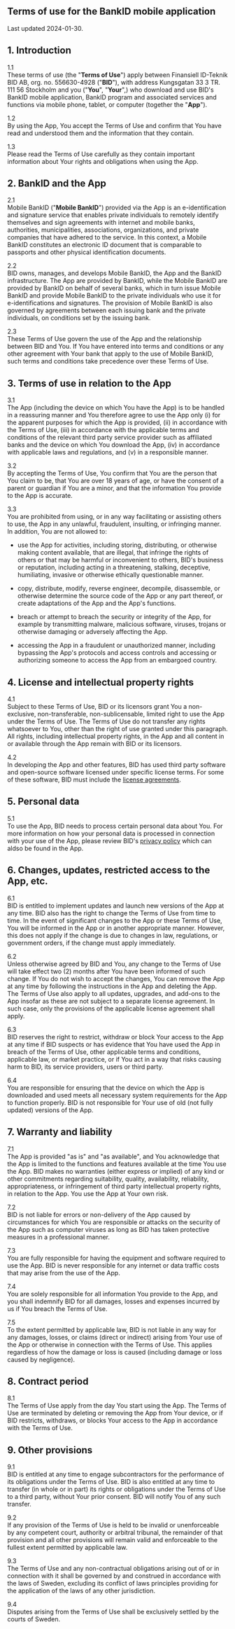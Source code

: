 Terms of use for the BankID mobile application
----------------------------------------------

Last updated 2024-01-30.

1\. Introduction
----------------

1.1                       
These terms of use (the "**Terms of Use**") apply between Finansiell ID-Teknik BID AB, org. no. 556630-4928 ("**BID**"), with address Kungsgatan 33 3 TR. 111 56 Stockholm and you ("**You**", "**Your**",) who download and use BID's BankID mobile application, BankID program and associated services and functions via mobile phone, tablet, or computer (together the "**App**").

1.2                      
By using the App, You accept the Terms of Use and confirm that You have read and understood them and the information that they contain.

1.3                      
Please read the Terms of Use carefully as they contain important information about Your rights and obligations when using the App.

2\. BankID and the App
----------------------

2.1                       
Mobile BankID ("**Mobile BankID**") provided via the App is an e-identification and signature service that enables private individuals to remotely identify themselves and sign agreements with internet and mobile banks, authorities, municipalities, associations, organizations, and private companies that have adhered to the service. In this context, a Mobile BankID constitutes an electronic ID document that is comparable to passports and other physical identification documents.

2.2                      
BID owns, manages, and develops Mobile BankID, the App and the BankID infrastructure. The App are provided by BankID, while the Mobile BankID are provided by BankID on behalf of several banks, which in turn issue Mobile BankID and provide Mobile BankID to the private individuals who use it for e-identifications and signatures. The provision of Mobile BankID is also governed by agreements between each issuing bank and the private individuals, on conditions set by the issuing bank.

2.3                      
These Terms of Use govern the use of the App and the relationship between BID and You. If You have entered into terms and conditions or any other agreement with Your bank that apply to the use of Mobile BankID, such terms and conditions take precedence over these Terms of Use.

3\. Terms of use in relation to the App
---------------------------------------

3.1                       
The App (including the device on which You have the App) is to be handled in a reassuring manner and You therefore agree to use the App only (i) for the apparent purposes for which the App is provided, (ii) in accordance with the Terms of Use, (iii) in accordance with the applicable terms and conditions of the relevant third party service provider such as affiliated banks and the device on which You download the App, (iv) in accordance with applicable laws and regulations, and (v) in a responsible manner.

3.2                      
By accepting the Terms of Use, You confirm that You are the person that You claim to be, that You are over 18 years of age, or have the consent of a parent or guardian if You are a minor, and that the information You provide to the App is accurate.

3.3                      
You are prohibited from using, or in any way facilitating or assisting others to use, the App in any unlawful, fraudulent, insulting, or infringing manner. In addition, You are not allowed to:

*   use the App for activities, including storing, distributing, or otherwise making content available, that are illegal, that infringe the rights of others or that may be harmful or inconvenient to others, BID's business or reputation, including acting in a threatening, stalking, deceptive, humiliating, invasive or otherwise ethically questionable manner.
    
*   copy, distribute, modify, reverse engineer, decompile, disassemble, or otherwise determine the source code of the App or any part thereof, or create adaptations of the App and the App's functions.
    
*   breach or attempt to breach the security or integrity of the App, for example by transmitting malware, malicious software, viruses, trojans or otherwise damaging or adversely affecting the App.
    
*   accessing the App in a fraudulent or unauthorized manner, including bypassing the App's protocols and access controls and accessing or authorizing someone to access the App from an embargoed country.
    

4\. License and intellectual property rights
--------------------------------------------

4.1                       
Subject to these Terms of Use, BID or its licensors grant You a non-exclusive, non-transferable, non-sublicensable, limited right to use the App under the Terms of Use. The Terms of Use do not transfer any rights whatsoever to You, other than the right of use granted under this paragraph. All rights, including intellectual property rights, in the App and all content in or available through the App remain with BID or its licensors.

4.2                      
In developing the App and other features, BID has used third party software and open-source software licensed under specific license terms. For some of these software, BID must include the [license agreements](https://www.bankid.com/en/licensavtal/bisp-10).

5\. Personal data
-----------------

5.1                       
To use the App, BID needs to process certain personal data about You. For more information on how your personal data is processed in connection with your use of the App, please review BID's [privacy policy](https://www.bankid.com/en/integritetspolicy) which can aldso be found in the App.

6\. Changes, updates, restricted access to the App, etc.
--------------------------------------------------------

6.1                       
BID is entitled to implement updates and launch new versions of the App at any time. BID also has the right to change the Terms of Use from time to time. In the event of significant changes to the App or these Terms of Use, You will be informed in the App or in another appropriate manner. However, this does not apply if the change is due to changes in law, regulations, or government orders, if the change must apply immediately.

6.2                      
Unless otherwise agreed by BID and You, any change to the Terms of Use will take effect two (2) months after You have been informed of such change. If You do not wish to accept the changes, You can remove the App at any time by following the instructions in the App and deleting the App. The Terms of Use also apply to all updates, upgrades, and add-ons to the App insofar as these are not subject to a separate license agreement. In such case, only the provisions of the applicable license agreement shall apply.

6.3                      
BID reserves the right to restrict, withdraw or block Your access to the App at any time if BID suspects or has evidence that You have used the App in breach of the Terms of Use, other applicable terms and conditions, applicable law, or market practice, or if You act in a way that risks causing harm to BID, its service providers, users or third party.

6.4                      
You are responsible for ensuring that the device on which the App is downloaded and used meets all necessary system requirements for the App to function properly. BID is not responsible for Your use of old (not fully updated) versions of the App.

7\. Warranty and liability
--------------------------

7.1                       
The App is provided "as is" and "as available", and You acknowledge that the App is limited to the functions and features available at the time You use the App. BID makes no warranties (either express or implied) of any kind or other commitments regarding suitability, quality, availability, reliability, appropriateness, or infringement of third party intellectual property rights, in relation to the App. You use the App at Your own risk.

7.2                      
BID is not liable for errors or non-delivery of the App caused by circumstances for which You are responsible or attacks on the security of the App such as computer viruses as long as BID has taken protective measures in a professional manner.

7.3                      
You are fully responsible for having the equipment and software required to use the App. BID is never responsible for any internet or data traffic costs that may arise from the use of the App.

7.4                      
You are solely responsible for all information You provide to the App, and you shall indemnify BID for all damages, losses and expenses incurred by us if You breach the Terms of Use.

7.5                       
To the extent permitted by applicable law, BID is not liable in any way for any damages, losses, or claims (direct or indirect) arising from Your use of the App or otherwise in connection with the Terms of Use. This applies regardless of how the damage or loss is caused (including damage or loss caused by negligence).

8\. Contract period
-------------------

8.1                       
The Terms of Use apply from the day You start using the App. The Terms of Use are terminated by deleting or removing the App from Your device, or if BID restricts, withdraws, or blocks Your access to the App in accordance with the Terms of Use.

9\. Other provisions
--------------------

9.1                       
BID is entitled at any time to engage subcontractors for the performance of its obligations under the Terms of Use. BID is also entitled at any time to transfer (in whole or in part) its rights or obligations under the Terms of Use to a third party, without Your prior consent. BID will notify You of any such transfer.

9.2                      
If any provision of the Terms of Use is held to be invalid or unenforceable by any competent court, authority or arbitral tribunal, the remainder of that provision and all other provisions will remain valid and enforceable to the fullest extent permitted by applicable law.

9.3                      
The Terms of Use and any non-contractual obligations arising out of or in connection with it shall be governed by and construed in accordance with the laws of Sweden, excluding its conflict of laws principles providing for the application of the laws of any other jurisdiction.

9.4                      
Disputes arising from the Terms of Use shall be exclusively settled by the courts of Sweden.